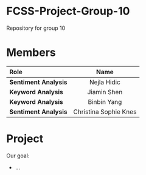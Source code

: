 # FCSS-Project-Group-10
Repository for group 10
# Members
| Role                      | Name                  | 
| :---                      |    :----:             |
| **Sentiment Analysis**    |     Nejla Hidic       |
| **Keyword Analysis**      |     Jiamin Shen       |
| **Keyword Analysis**      |     Binbin Yang       |
| **Sentiment Analysis**    |  Christina Sophie Knes |

# Project

Our goal:
  * ...

